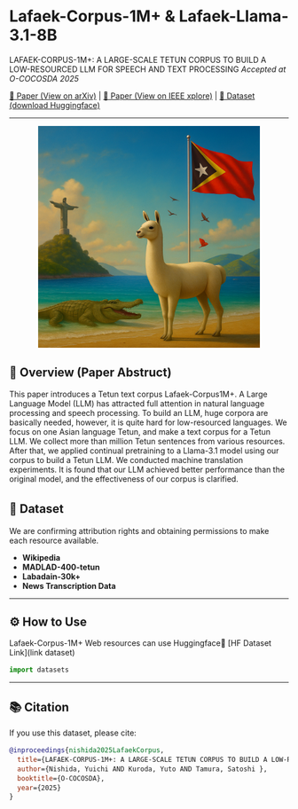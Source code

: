 # Lafaek-Corpus-1M+ & Lafaek-Llama-3.1-8B
LAFAEK-CORPUS-1M+: A LARGE-SCALE TETUN CORPUS TO BUILD A LOW-RESOURCED LLM FOR SPEECH AND TEXT PROCESSING
*Accepted at O-COCOSDA 2025*

[📄 Paper (View on arXiv)](link-to-paper) | [📄 Paper (View on IEEE xplore)](link-to-paper)  | [🤗 Dataset (download Huggingface)](link-to-paper)

---

<p align="center">
  <img src="https://github.com/yuichi-1218/Lafaek-Corpus-1M-/blob/main/Lafeak.png" alt="Demo" width="400"/>
</p>


## 📖 Overview (Paper Abstruct)
This paper introduces a Tetun text corpus Lafaek-Corpus1M+. A Large Language Model (LLM) has attracted full
attention in natural language processing and speech processing. To build an LLM, huge corpora are basically needed,
however, it is quite hard for low-resourced languages. We focus on one Asian language Tetun, and make a text corpus for
a Tetun LLM. We collect more than million Tetun sentences from various resources. After that, we applied continual pretraining to a Llama-3.1 model using our corpus to build a
Tetun LLM. We conducted machine translation experiments. It is found that our LLM achieved better performance than the original model, and the effectiveness of our corpus is clarified.

## 📂 Dataset　
We are confirming attribution rights and obtaining permissions to make each resource available.

- **Wikipedia**
- **MADLAD-400-tetun**
- **Labadain-30k+**
- **News Transcription Data**

---

## ⚙️ How to Use
Lafaek-Corpus-1M+ Web resources can use Huggingface🤗 
[HF Dataset Link](link dataset)
```python
import datasets
```
---
## 📚 Citation
If you use this dataset, please cite:

```bibtex
@inproceedings{nishida2025LafaekCorpus,
  title={LAFAEK-CORPUS-1M+: A LARGE-SCALE TETUN CORPUS TO BUILD A LOW-RESOURCED LLM FOR SPEECH AND TEXT PROCESSING},
  author={Nishida, Yuichi AND Kuroda, Yuto AND Tamura, Satoshi },
  booktitle={O-COCOSDA},
  year={2025}
}

